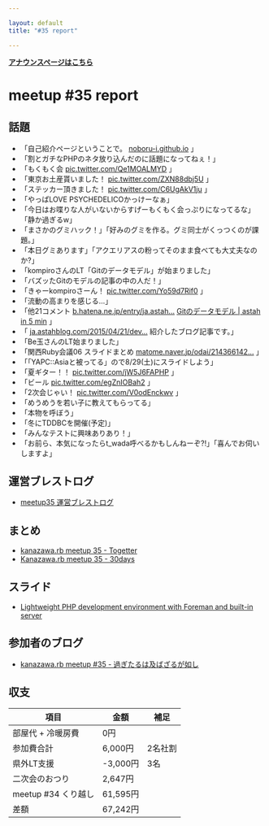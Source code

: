 ```yaml
---

layout: default
title: "#35 report"

---
```


<p> <a href="./"><strong>アナウンスページはこちら</strong></a></p>

meetup #35 report
==================

話題
----

-   「自己紹介ページということで。 [noboru-i.github.io](http://noboru-i.github.io/) 」
-   「割とガチなPHPのネタ放り込んだのに話題になってねぇ！」
-   「もくもく会 [pic.twitter.com/Qe1MOALMYD](https://twitter.com/BeMarble/status/622273817008738304/photo/1) 」
-   「東京お土産貰いました！ [pic.twitter.com/ZXN88dbj5U](http://twitter.com/cotton_desu/status/622275663504879616/photo/1) 」
-   「ステッカー頂きました！ [pic.twitter.com/C6UgAkV1ju](http://twitter.com/cotton_desu/status/622276086752149506/photo/1) 」
-   「やっぱLOVE PSYCHEDELICOかっけーなぁ」
-   「今日はお喋りな人がいないからすげーもくもく会っぷりになってるな」「静か過ぎるw」
-   「まさかのグミハック！」「好みのグミを作る。グミ同士がくっつくのが課題。」
-   「本日グミあります」「アクエリアスの粉ってそのまま食べても大丈夫なのか?」
-   「kompiroさんのLT「Gitのデータモデル」が始まりました」
-   「バズッたGitのモデルの記事の中の人だ！」
-   「きゃーkompiroさーん！ [pic.twitter.com/Yo59d7Rif0](http://twitter.com/wtnabe/status/622304444504391681/photo/1) 」
-   「流動の高まりを感じる…」
-   「他21コメント [b.hatena.ne.jp/entry/ja.astah…](http://b.hatena.ne.jp/entry/ja.astahblog.com/2015/07/16/git_model/#tw?u=kkabetani) [Gitのデータモデル | astah in 5 min](http://ja.astahblog.com/2015/07/16/git_model/) 」
-   「 [ja.astahblog.com/2015/04/21/dev…](http://ja.astahblog.com/2015/04/21/dev-tools/) 紹介したブログ記事です。」
-   「Be玉さんのLT始まりました」
-   「関西Ruby会議06 スライドまとめ [matome.naver.jp/odai/214366142…](http://matome.naver.jp/odai/2143661425669201301) 」
-   「「YAPC::Asiaと被ってる」ので8/29(土)にスライドしよう」
-   「夏ギター！！ [pic.twitter.com/jW5J6FAPHP](https://twitter.com/wtnabe/status/622325614507241472/photo/1) 」
-   「ビール [pic.twitter.com/egZnIOBah2](https://twitter.com/cotton_desu/status/622327090055000064/photo/1) 」
-   「2次会じゃい！ [pic.twitter.com/V0odEnckwv](https://twitter.com/wtnabe/status/622361039972139008/photo/1) 」
-   「めうめうを若い子に教えてもらってる」
-   「本物を呼ぼう」
-   「冬にTDDBCを開催(予定)」
-   「みんなテストに興味ありあり！」
-   「お前ら、本気になったらt\_wada呼べるかもしんねーぞ?!」「喜んでお伺いしますよ」

運営ブレストログ
----------------

-   [meetup35 運営ブレストログ](https://github.com/kanazawarb/meetup/wiki/meetup35-%E9%81%8B%E5%96%B6%E3%83%96%E3%83%AC%E3%82%B9%E3%83%88%E3%83%AD%E3%82%B0)

まとめ
------

-   [kanazawa.rb meetup 35 - Togetter](http://togetter.com/li/849484)
-   [Kanazawa.rb meetup 35 - 30days](http://30d.jp/kzrb/25)

スライド
--------

-   [Lightweight PHP development environment with Foreman and built-in server](https://speakerdeck.com/wtnabe/lightweight-php-development-environment-with-foreman-and-built-in-server)

参加者のブログ
--------------

-   [kanazawa.rb meetup #35 - 過ぎたるは及ばざるが如し](http://cotton-desu.hatenablog.com/entry/2015/07/20/225407)

収支
----

 | 項目                   | 金額       | 補足      |
 | ---------------------- | ---------- | --------- |
 | 部屋代 + 冷暖房費      | 0円        |           |
 | 参加費合計             | 6,000円    | 2名社割   |
 | 県外LT支援             | -3,000円   | 3名       |
 | 二次会のおつり         | 2,647円    |           |
 | meetup #34 くり越し    | 61,595円   |           |
 | 差額                   | 67,242円   |           |


